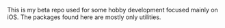 This is my beta repo used for some hobby development focused mainly on iOS.
The packages found here are mostly only utilities. 
